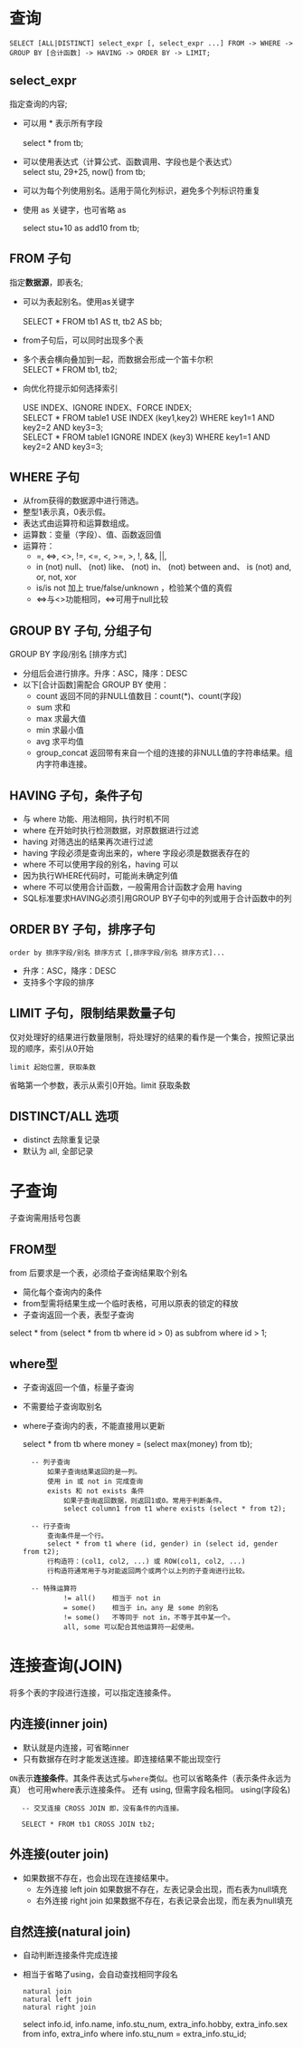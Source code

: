 # 查询
	
	SELECT [ALL|DISTINCT] select_expr [, select_expr ...] FROM -> WHERE -> GROUP BY [合计函数] -> HAVING -> ORDER BY -> LIMIT;
	
## select_expr
	
指定查询的内容;

- 可以用 * 表示所有字段<br>	
    select * from tb;
		    
- 可以使用表达式（计算公式、函数调用、字段也是个表达式）<br> 
    select stu, 29+25, now() from tb;
		 
- 可以为每个列使用别名。适用于简化列标识，避免多个列标识符重复	
- 使用 as 关键字，也可省略 as	

    select stu+10 as add10 from tb;
		        
## FROM 子句

指定**数据源**，即表名;
	
- 可以为表起别名。使用as关键字<br>	
    SELECT * FROM tb1 AS tt, tb2 AS bb;
			
- from子句后，可以同时出现多个表
	
- 多个表会横向叠加到一起，而数据会形成一个笛卡尔积	
    SELECT * FROM tb1, tb2;
			
- 向优化符提示如何选择索引
	
  USE INDEX、IGNORE INDEX、FORCE INDEX;<br>	SELECT * FROM table1 USE
  INDEX (key1,key2) WHERE key1=1 AND key2=2 AND key3=3;	<br> SELECT *
  FROM table1 IGNORE INDEX (key3) WHERE key1=1 AND key2=2 AND
  key3=3;<br>
				   
## WHERE 子句

- 从from获得的数据源中进行筛选。	
- 整型1表示真，0表示假。 
- 表达式由运算符和运算数组成。	
- 运算数：变量（字段）、值、函数返回值 
- 运算符： 
  - =, <=>, <>, !=, <=, <, >=, >, !, &&, ||,<br> 
  - in (not) null、 (not) like、 (not) in、 (not) between and、 is (not)
    and, or, not, xor 
  - is/is not 加上 true/false/unknown ，检验某个值的真假
  - <=>与<>功能相同，<=>可用于null比较
				       
## GROUP BY 子句, 分组子句
	
GROUP BY 字段/别名 [排序方式]
	
- 分组后会进行排序。升序：ASC，降序：DESC 
- 以下[合计函数]需配合 GROUP BY 使用：
  - count 返回不同的非NULL值数目：count(*)、count(字段)	
  - sum 求和	
  - max 求最大值 
  - min 求最小值	
  - avg 求平均值	
  - group_concat 返回带有来自一个组的连接的非NULL值的字符串结果。组内字符串连接。
				    
## HAVING 子句，条件子句

- 与 where 功能、用法相同，执行时机不同	
- where 在开始时执行检测数据，对原数据进行过滤
- having 对筛选出的结果再次进行过滤
- having 字段必须是查询出来的，where 字段必须是数据表存在的	
- where 不可以使用字段的别名，having 可以
- 因为执行WHERE代码时，可能尚未确定列值 
- where 不可以使用合计函数，一般需用合计函数才会用 having
- SQL标准要求HAVING必须引用GROUP BY子句中的列或用于合计函数中的列
				    
## ORDER BY 子句，排序子句

	order by 排序字段/别名 排序方式 [,排序字段/别名 排序方式]...
	
- 升序：ASC，降序：DESC 
- 支持多个字段的排序
				    
## LIMIT 子句，限制结果数量子句

仅对处理好的结果进行数量限制，将处理好的结果的看作是一个集合，按照记录出现的顺序，索引从0开始

	limit 起始位置, 获取条数
	
省略第一个参数，表示从索引0开始。limit 获取条数
				    
## DISTINCT/ALL 选项

- distinct 去除重复记录 
- 默认为 all, 全部记录
				    
# 子查询

  子查询需用括号包裹
  
## FROM型

from 后要求是一个表，必须给子查询结果取个别名
  
- 简化每个查询内的条件
- from型需将结果生成一个临时表格，可用以原表的锁定的释放
- 子查询返回一个表，表型子查询 

select * from (select * from tb where id > 0) as subfrom where id > 1;
        
## where型

- 子查询返回一个值，标量子查询
- 不需要给子查询取别名
- where子查询内的表，不能直接用以更新
  
    select * from tb where money = (select max(money) from tb);
    
        -- 列子查询
            如果子查询结果返回的是一列。
            使用 in 或 not in 完成查询
            exists 和 not exists 条件
                如果子查询返回数据，则返回1或0。常用于判断条件。
                select column1 from t1 where exists (select * from t2);
                
        -- 行子查询
            查询条件是一个行。
            select * from t1 where (id, gender) in (select id, gender from t2);
            行构造符：(col1, col2, ...) 或 ROW(col1, col2, ...)
            行构造符通常用于与对能返回两个或两个以上列的子查询进行比较。
            
        -- 特殊运算符
		        != all()    相当于 not in
		        = some()    相当于 in。any 是 some 的别名
		        != some()   不等同于 not in，不等于其中某一个。
		        all, some 可以配合其他运算符一起使用。
        
# 连接查询(JOIN)

 将多个表的字段进行连接，可以指定连接条件。
      
## 内连接(inner join)

- 默认就是内连接，可省略inner
- 只有数据存在时才能发送连接。即连接结果不能出现空行
 
`ON`表示**连接条件**。其条件表达式与`where`类似。也可以省略条件（表示条件永远为真）
也可用where表示连接条件。 还有 using, 但需字段名相同。 using(字段名)
      
       -- 交叉连接 CROSS JOIN 即，没有条件的内连接。 
       
       SELECT * FROM tb1 CROSS JOIN tb2;
          
## 外连接(outer join)

- 如果数据不存在，也会出现在连接结果中。 
  - 左外连接 left join 如果数据不存在，左表记录会出现，而右表为null填充
  - 右外连接 right join 如果数据不存在，右表记录会出现，而左表为null填充
          
## 自然连接(natural join)

- 自动判断连接条件完成连接
- 相当于省略了using，会自动查找相同字段名
  
      natural join
      natural left join
      natural right join
      
  select info.id, info.name, info.stu_num, extra_info.hobby, extra_info.sex from info, extra_info where info.stu_num = extra_info.stu_id;